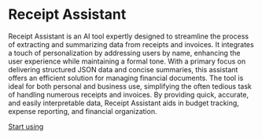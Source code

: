 # Receipt Assistant

Receipt Assistant is an AI tool expertly designed to streamline the process of extracting and summarizing data from receipts and invoices. It integrates a touch of personalization by addressing users by name, enhancing the user experience while maintaining a formal tone. With a primary focus on delivering structured JSON data and concise summaries, this assistant offers an efficient solution for managing financial documents. The tool is ideal for both personal and business use, simplifying the often tedious task of handling numerous receipts and invoices. By providing quick, accurate, and easily interpretable data, Receipt Assistant aids in budget tracking, expense reporting, and financial organization.

[Start using](https://chat.openai.com/g/g-WEi7DGCb3-receipt-assistant)
